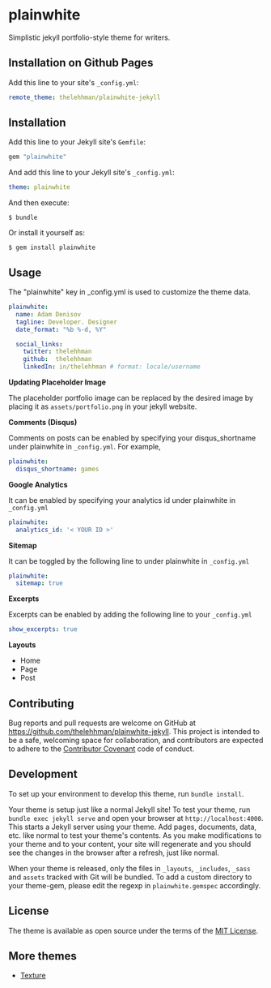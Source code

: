 # plainwhite

Simplistic jekyll portfolio-style theme for writers.



## Installation on Github Pages

Add this line to your site's `_config.yml`:
```yaml
remote_theme: thelehhman/plainwhite-jekyll
```
## Installation

Add this line to your Jekyll site's `Gemfile`:

```ruby
gem "plainwhite"
```

And add this line to your Jekyll site's `_config.yml`:

```yaml
theme: plainwhite
```

And then execute:

    $ bundle

Or install it yourself as:

    $ gem install plainwhite

## Usage

The "plainwhite" key in _config.yml is used to customize the theme data.
```yaml
plainwhite:
  name: Adam Denisov
  tagline: Developer. Designer
  date_format: "%b %-d, %Y"

  social_links:
    twitter: thelehhman
    github:  thelehhman
    linkedIn: in/thelehhman # format: locale/username
```

**Updating Placeholder Image**

The placeholder portfolio image can be replaced by the desired image by placing it as `assets/portfolio.png` in your jekyll website.

**Comments (Disqus)**

Comments on posts can be enabled by specifying your disqus_shortname under plainwhite in `_config.yml`. For example,
```yaml
plainwhite:
  disqus_shortname: games
```

**Google Analytics**

It can be enabled by specifying your analytics id under plainwhite in `_config.yml`
```yaml
plainwhite:
  analytics_id: '< YOUR ID >'
```

**Sitemap**

It can be toggled by the following line to under plainwhite in  `_config.yml`

```yaml
plainwhite:
  sitemap: true
```

**Excerpts**

Excerpts can be enabled by adding the following line to your `_config.yml`
```yaml
show_excerpts: true
```
**Layouts**

- Home
- Page
- Post

## Contributing

Bug reports and pull requests are welcome on GitHub at https://github.com/thelehhman/plainwhite-jekyll. This project is intended to be a safe, welcoming space for collaboration, and contributors are expected to adhere to the [Contributor Covenant](http://contributor-covenant.org) code of conduct.

## Development

To set up your environment to develop this theme, run `bundle install`.

Your theme is setup just like a normal Jekyll site! To test your theme, run `bundle exec jekyll serve` and open your browser at `http://localhost:4000`. This starts a Jekyll server using your theme. Add pages, documents, data, etc. like normal to test your theme's contents. As you make modifications to your theme and to your content, your site will regenerate and you should see the changes in the browser after a refresh, just like normal.

When your theme is released, only the files in `_layouts`, `_includes`, `_sass` and `assets` tracked with Git will be bundled.
To add a custom directory to your theme-gem, please edit the regexp in `plainwhite.gemspec` accordingly.

## License

The theme is available as open source under the terms of the [MIT License](https://opensource.org/licenses/MIT).

## More themes

- [Texture](https://github.com/thelehhman/texture)
